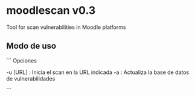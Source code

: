 # moodlescan v0.3
Tool for scan vulnerabilities in Moodle platforms

## Modo de uso
´´´
Opciones

-u [URL] 	: Inicia el scan en la URL indicada
-a 		: Actualiza la base de datos de vulnerabilidades

´´´
